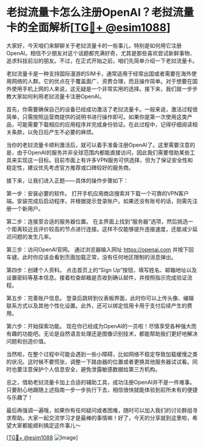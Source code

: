 # 老挝流量卡怎么注册OpenAI？老挝流量卡的全面解析[[TG💪+ @esim1088](https://t.me/s/esim1088)]

大家好，今天咱们来聊聊关于老挝流量卡的一些事儿，特别是如何用它注册OpenAI。相信不少朋友对这个话题都充满好奇，尤其是那些喜欢尝试新鲜事物、追求科技前沿的朋友。不过，在正式开始之前，咱们先简单介绍一下老挝流量卡。

老挝流量卡是一种支持国际漫游的SIM卡，通常适用于经常出国或者需要在海外使用网络的人群。它的优点在于覆盖面广、资费合理，而且操作简单。对于想要在国外使用手机上网的人来说，这无疑是一个非常实用的选择。接下来，我们就一步步教大家如何利用老挝流量卡注册OpenAI。

首先，你需要确保自己的设备已经成功激活了老挝流量卡。一般来说，激活过程很简单，只需按照运营商提供的说明书进行操作即可。如果你是第一次使用这类产品，可能需要下载相应的应用程序并完成身份验证。在此过程中，记得仔细阅读相关条款，以免日后产生不必要的麻烦。

当你的老挝流量卡顺利激活后，就可以着手准备注册OpenAI了。这里需要注意的是，由于OpenAI的服务并非全球范围内都能直接访问，因此我们需要借助某些工具来实现这一目标。目前市面上有许多VPN服务可供选择，但为了保证安全性和稳定性，建议优先考虑官方推荐或口碑较好的服务商。

接下来，让我们进入正题——具体的操作步骤如下：

第一步：安装必要的软件。
打开手机应用商店搜索并下载一个可靠的VPN客户端。安装完成后启动程序，并根据提示登录账户。如果还没有账号的话，则需先注册一个新用户。

第二步：连接至合适的服务器位置。
在主界面上找到“服务器”选项，然后挑选一个距离较近且评价较高的节点进行连接。这样不仅能够提升连接速度，还能减少延迟问题的发生几率。

第三步：访问OpenAI官网。
通过浏览器输入网址 https://openai.com 并按下回车键。此时你应该会看到页面加载正常，没有任何地区限制的消息弹出。

第四步：创建个人资料。
点击首页上的“Sign Up”按钮，填写姓名、邮箱地址以及设置密码等基本信息。接着检查邮箱是否收到确认邮件，并按照指示完成验证流程。

第五步：完善账户信息。
登录后跳转到仪表板界面，此时你可以上传头像、编辑联系方式以及其他个性化设置。此外，还可以绑定信用卡用于支付后续产生的费用。

第六步：开始探索功能。
现在你已经成为OpenAI的一员啦！尽情享受各种强大而有趣的功能吧。无论是自然语言处理还是图像识别技术，都能帮助我们更好地解决问题和创造价值。

当然啦，在整个过程中可能会遇到一些小障碍，比如网络不稳定导致加载缓慢之类的状况。这时候不要慌张，调整一下路由器的位置或者更换其他服务器试试看。同时也要注意保护个人信息安全，避免泄露敏感数据给第三方机构。

总之，借助老挝流量卡加上合适的辅助工具，成功注册OpenAI并不是一件难事。只要耐心地跟随上述指南一步一步执行下去，相信很快就能体验到前所未有的便捷与乐趣了！

最后再强调一遍哦，如果你有任何疑问或者困难，随时可以加入我们的讨论群组寻求帮助。大家一起交流学习才是最棒的事情嘛！好了，今天的分享就到这里啦，希望大家都能顺利搞定这件事儿～

[[TG💪+ @esim1088](https://t.me/s/esim1088) ![Image](https://i.postimg.cc/4NQfJmqS/Snipaste-2025-05-13-00-14-12.png)]